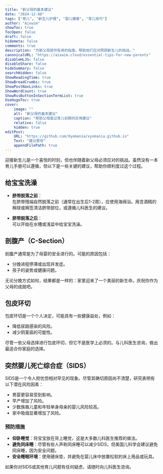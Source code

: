 ```yaml
---
title: "新父母的基本建议"
date: "2024-12-08"
tags: ["育儿", "新生儿护理", "婴儿健康", "育儿技巧"]
author: "Aixwim"
showToc: true
TocOpen: false
draft: false
hidemeta: false
comments: true
description: "为新父母提供有用的指南，帮助他们应对照顾新生儿的挑战。"
canonicalURL: "https://aixwim.cloud/essential-tips-for-new-parents"
disableHLJS: false
disableShare: false
hideSummary: false
searchHidden: false
ShowReadingTime: true
ShowBreadCrumbs: true
ShowPostNavLinks: true
ShowWordCount: true
ShowRssButtonInSectionTermList: true
UseHugoToc: true
cover:
    image: ""
    alt: "新父母的基本建议"
    caption: "帮助父母度过育儿初期的实用建议"
    relative: false
    hidden: true
editPost:
    URL: "https://github.com/Xyomania/xyomania.github.io"
    Text: "建议更改"
    appendFilePath: true
---
```


迎接新生儿是一个喜悦的时刻，但也伴随着新父母必须应对的挑战。虽然没有一本育儿手册可以遵循，但以下是一些关键的建议，帮助你顺利度过这个过程。

<!--more-->

## 给宝宝洗澡

- **脐带脱落之前**：  
  在脐带残端自然脱落之前（通常在出生后1-2周），应使用海绵浴。用含酒精的棉球或棉签清洁脐带部位，或遵循儿科医生的建议。

- **脐带脱落之后**：  
  可以开始在水槽或浅盆中给宝宝洗澡。

## 剖腹产（C-Section）

剖腹产通常是为了母婴的安全进行的。可能的原因包括：

- 分娩进程停滞或出现并发症。  
- 孩子的姿势或健康问题。

无论分娩方式如何，结果都是一样的：家里迎来了一个美丽的新生命。庆祝你作为父母的成就吧。

## 包皮环切

包皮环切是一个个人决定，可能具有一些健康益处，例如：

- 降低尿路感染的风险。  
- 减少阴茎癌的可能性。

尽管一些父母选择进行包皮环切，但它不是医学上必须的。与儿科医生咨询，做出最适合你家庭的选择。

## 突然婴儿死亡综合症（SIDS）

SIDS是一个令人担忧但相对罕见的现象。尽管其确切原因尚不清楚，研究表明有以下潜在风险因素：

- 男婴更容易受到影响。  
- 早产增加了风险。  
- 少数族裔儿童和年轻单身母亲的婴儿风险较高。  
- 家中吸烟显著增加了风险。

### 预防措施

- **仰卧睡觉**：将宝宝放在背上睡觉，这是大多数儿科医生推荐的做法。  
- **避免同床睡**：尽管有些人声称同床睡可以减少SIDS，但美国儿科学会建议避免同床睡，因为安全问题。  
- **安全睡眠环境**：使用硬床垫，并避免在婴儿床中放置松软的床上用品或玩具。

如果你对SIDS或其他育儿问题有任何疑虑，请随时向儿科医生咨询。
